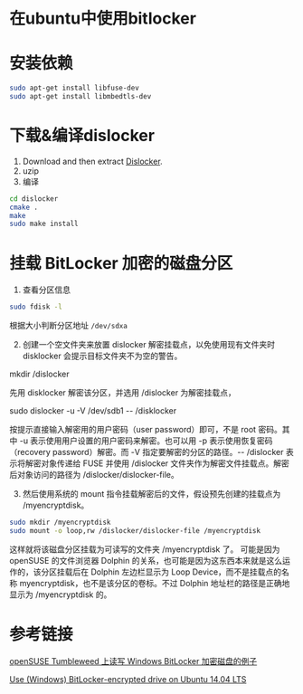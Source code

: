 # 在ubuntu中使用bitlocker

# 安装依赖

```bash
sudo apt-get install libfuse-dev
sudo apt-get install libmbedtls-dev
```

# 下载&编译dislocker

1. Download and then extract [Dislocker](http://www.hsc.fr/ressources/outils/dislocker/download/).
2. uzip
3. 编译

```bash
cd dislocker
cmake .
make
sudo make install
```

# 挂载 BitLocker 加密的磁盘分区

1. 查看分区信息

```bash
sudo fdisk -l
```

根据大小判断分区地址 `/dev/sdxa`

2. 创建一个空文件夹来放置 dislocker 解密挂载点，以免使用现有文件夹时 disklocker 会提示目标文件夹不为空的警告。

mkdir /dislocker

先用 disklocker 解密该分区，并选用 /dislocker 为解密挂载点，

sudo dislocker -u -V /dev/sdb1 -- /disklocker

按提示直接输入解密用的用户密码（user password）即可，不是 root 密码。其中 -u 表示使用用户设置的用户密码来解密。也可以用 -p 表示使用恢复密码（recovery password）解密。而 -V 指定要解密的分区的路径。-- /dislocker 表示将解密对象传递给 FUSE 并使用 /dislocker 文件夹作为解密文件挂载点。解密后对象访问的路径为 /dislocker/dislocker-file。

3. 然后使用系统的 mount 指令挂载解密后的文件，假设预先创建的挂载点为 /myencryptdisk。
```bash
sudo mkdir /myencryptdisk
sudo mount -o loop,rw /dislocker/dislocker-file /myencryptdisk
```

这样就将该磁盘分区挂载为可读写的文件夹 /myencryptdisk 了。
可能是因为 openSUSE 的文件浏览器 Dolphin 的关系，也可能是因为这东西本来就是这么运作的，该分区挂载后在 Dolphin 左边栏显示为 Loop Device，而不是挂载点的名称 myencryptdisk，也不是该分区的卷标。不过 Dolphin 地址栏的路径是正确地显示为 /myencryptdisk 的。


# 参考链接

[
openSUSE Tumbleweed 上读写 Windows BitLocker 加密磁盘的例子](http://www.111cn.net/sys/Windows/109813.htm)

[Use (Windows) BitLocker-encrypted drive on Ubuntu 14.04 LTS](http://askubuntu.com/questions/617950/use-windows-bitlocker-encrypted-drive-on-ubuntu-14-04-lts)
